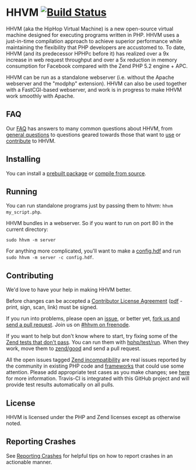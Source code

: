 # HHVM [![Build Status](https://travis-ci.org/facebook/hhvm.png?branch=master)](https://travis-ci.org/facebook/hhvm)

HHVM (aka the HipHop Virtual Machine) is a new open-source virtual machine designed for executing programs written in PHP. HHVM uses a just-in-time compilation approach to achieve superior performance while maintaining the flexibility that PHP developers are accustomed to. To date, HHVM (and its predecessor HPHPc before it) has realized over a 9x increase in web request throughput and over a 5x reduction in memory consumption for Facebook compared with the Zend PHP 5.2 engine + APC.

HHVM can be run as a standalone webserver (i.e. without the Apache webserver and the "modphp" extension). HHVM can also be used together with a FastCGI-based webserver, and work is in progress to make HHVM work smoothly with Apache.


## FAQ

Our [FAQ](https://github.com/facebook/hhvm/wiki/FAQ) has answers to many common questions about HHVM, from [general questions](https://github.com/facebook/hhvm/wiki/FAQ#general) to questions geared towards those that want to [use](https://github.com/facebook/hhvm/wiki/FAQ#users) or [contribute](https://github.com/facebook/hhvm/wiki/FAQ#contributors) to HHVM.


## Installing

You can install a [prebuilt package](https://github.com/facebook/hhvm/wiki#installing-pre-built-packages-for-hhvm) or [compile from source](https://github.com/facebook/hhvm/wiki#building-hhvm).


## Running

You can run standalone programs just by passing them to hhvm: `hhvm my_script.php`.

HHVM bundles in a webserver. So if you want to run on port 80 in the current directory:

```
sudo hhvm -m server
```

For anything more complicated, you'll want to make a [config.hdf](https://github.com/facebook/hhvm/wiki/Runtime-options#server) and run `sudo hhvm -m server -c config.hdf`.


## Contributing

We'd love to have your help in making HHVM better.

Before changes can be accepted a [Contributor License Agreement](http://developers.facebook.com/opensource/cla) ([pdf](https://github.com/facebook/hhvm/raw/master/hphp/doc/FB_Individual_CLA.pdf) - print, sign, scan, link) must be signed.

If you run into problems, please open an [issue](http://github.com/facebook/hhvm/issues), or better yet, [fork us and send a pull request](https://github.com/facebook/hhvm/pulls). Join us on [#hhvm on freenode](http://webchat.freenode.net/?channels=hhvm).

If you want to help but don't know where to start, try fixing some of the [Zend tests that don't pass](hphp/test/zend/bad). You can run them with [hphp/test/run](hphp/test/run). When they work, move them to [zend/good](hphp/test/zend/good) and send a pull request.

All the open issues tagged [Zend incompatibility](https://github.com/facebook/hhvm/issues?labels=zend+incompatibility&page=1&state=open) are real issues reported by the community in existing PHP code and [frameworks](https://github.com/facebook/hhvm/wiki/OSS-PHP-Frameworks-Unit-Testing:-General) that could use some attention. Please add appropriate test cases as you make changes; see [here](hphp/test) for more information. Travis-CI is integrated with this GitHub project and will provide test results automatically on all pulls.


## License

HHVM is licensed under the PHP and Zend licenses except as otherwise noted.

## Reporting Crashes

See [Reporting Crashes](https://github.com/facebook/hhvm/wiki/Reporting-Crashes) for helpful tips on how to report crashes in an actionable manner.
